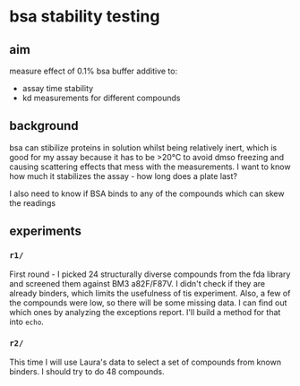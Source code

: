 # bsa stability testing
## aim
measure effect of 0.1% bsa buffer additive to:
- assay time stability 
- kd measurements for different compounds


## background
bsa can stibilize proteins in solution whilst being relatively inert, which is good for my assay because it has to be >20°C to avoid dmso freezing and causing scattering effects that mess with the measurements. I want to know how much it stabilizes the assay - how long does a plate last?

I also need to know if BSA binds to any of the compounds which can skew the readings

## experiments
### ```r1/``` 
First round - I picked 24 structurally diverse compounds from the fda library and screened them against BM3 a82F/F87V. I didn't check if they are already binders, which limits the usefulness of tis experiment. Also, a few of the compounds were low, so there will be some missing data. I can find out which ones by analyzing the exceptions report. I'll build a method for that into ```echo```.


### ```r2/```  
This time I will use Laura's data to select a set of compounds from known binders. I should try to do 48 compounds.
